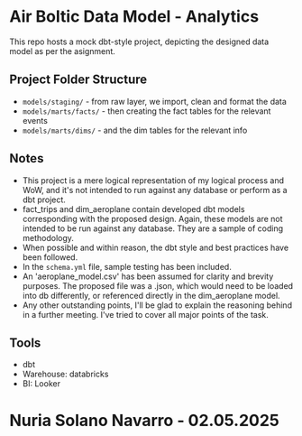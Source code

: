 # Air Boltic Data Model - Analytics

This repo hosts a mock dbt-style project, depicting the designed data model as per the asignment.

## Project Folder Structure

- `models/staging/` - from raw layer, we import, clean and format the data
- `models/marts/facts/` - then creating the fact tables for the relevant events
- `models/marts/dims/` - and the dim tables for the relevant info

## Notes

- This project is a mere logical representation of my logical process and WoW, and it's not intended to run against any database or perform as a dbt project. 
- fact_trips and dim_aeroplane contain developed dbt models corresponding with the proposed design. Again, these models are not intended to be run against any database. They are a sample of coding methodology. 
- When possible and within reason, the dbt style and best practices have been followed.
- In the `schema.yml` file, sample testing has been included.
- An 'aeroplane_model.csv' has been assumed for clarity and brevity purposes. The proposed file was a .json, which would need to be loaded into db differently, or referenced directly in the dim_aeroplane model. 
- Any other outstanding points, I'll be glad to explain the reasoning behind in a further meeting. I've tried to cover all major points of the task. 

## Tools 
- dbt 
- Warehouse: databricks
- BI: Looker

# Nuria Solano Navarro - 02.05.2025